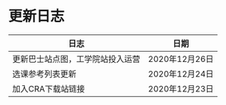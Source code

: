 # 更新日志


| 日志             | 日期           |
| ---------------- | -------------- |
| 更新巴士站点图，工学院站投入运营 | 2020年12月26日 |
| 选课参考列表更新 | 2020年12月24日 |
| 加入CRA下载站链接 | 2020年12月23日 |